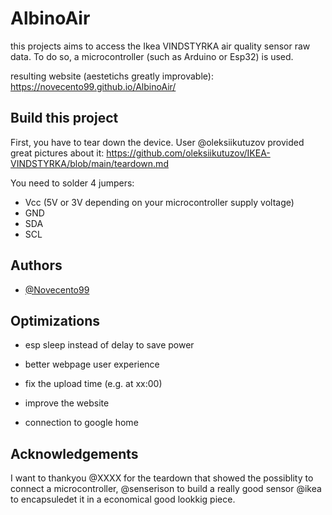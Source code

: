 # AlbinoAir

this projects aims to access the Ikea VINDSTYRKA air quality sensor raw data. 
To do so, a microcontroller (such as Arduino or Esp32) is used.

resulting website (aestetichs greatly improvable): https://novecento99.github.io/AlbinoAir/


## Build this project

First, you have to tear down the device. 
User @oleksiikutuzov provided great pictures about it: https://github.com/oleksiikutuzov/IKEA-VINDSTYRKA/blob/main/teardown.md

You need to solder 4 jumpers:
- Vcc (5V or 3V depending on your microcontroller supply voltage)
- GND
- SDA
- SCL






## Authors

- [@Novecento99](https://github.com/Novecento99/AlbinoAir/)


## Optimizations

- esp sleep instead of delay to save power
- better webpage user experience
- fix the upload time (e.g. at xx:00)
- improve the website

- connection to google home

## Acknowledgements

I want to thankyou @XXXX for the teardown that showed the possiblity to connect a microcontroller,
  @senserison to build a really good sensor 
@ikea to encapsuledet it in a economical good lookkig piece. 
